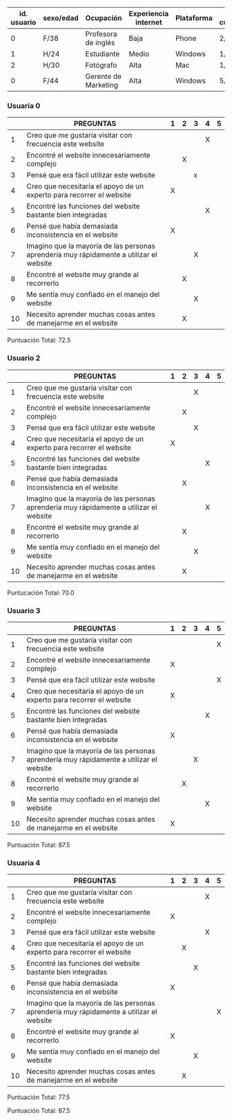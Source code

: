 id. usuario | sexo/edad | Ocupación           | Experiencia internet | Plataforma | Perfil cubierto | TEST | SUS score |
------------|-----------|---------------------|----------------------|------------|-----------------|------|-----------|
0           |  F/38     |Profesora de inglés  |         Baja         |   Phone    |       2/6/2     |   A  |           |
1           |  H/24     |Estudiante           |         Medio        |   Windows  |       1/1/2     |   B  |           |
2           |  H/30     |Fotógrafo            |         Alta         |   Mac      |       1/5/6     |   A  |           |
0           |  F/44     |Gerente de Marketing |         Alta         |   Windows  |       5/4/6     |   B  |           |

### Usuaria 0

|  | PREGUNTAS                                                                                 | 1 | 2 | 3 | 4 | 5 |
|--|-------------------------------------------------------------------------------------------|---|---|---|---|---|
|1 | Creo que me gustaría visitar con frecuencia este website                                  |   |   |   | X |   |
|2 | Encontré el website innecesariamente complejo                                             |   | X |   |   |   |
|3 | Pensé que era fácil utilizar este website                                                 |   |   | x |   |   |
|4 | Creo que necesitaría el apoyo de un experto para recorrer el website                      | X |   |   |   |   |
|5 | Encontré las funciones del website bastante bien integradas                               |   |   |   | X |   |
|6 | Pensé que había demasiada inconsistencia en el website                                    | X |   |   |   |   |
|7 | Imagino que la mayoría de las personas aprendería muy rápidamente a utilizar el website   |   |   | X |   |   |
|8 | Encontré el website muy grande al recorrerlo                                              |   | X |   |   |   |
|9 | Me sentía muy confiado en el manejo del website                                            |   |   | X |   |   |
|10| Necesito aprender muchas cosas antes de manejarme en el website                           |   | X |   |   |   |

Puntuación Total: 72.5

### Usuario 2
|  | PREGUNTAS                                                                                 | 1 | 2 | 3 | 4 | 5 |
|--|-------------------------------------------------------------------------------------------|---|---|---|---|---|
|1 | Creo que me gustaría visitar con frecuencia este website                                  |   |   | X |   |   |
|2 | Encontré el website innecesariamente complejo                                             |   | X |   |   |   |
|3 | Pensé que era fácil utilizar este website                                                 |   |   | X |   |   |
|4 | Creo que necesitaría el apoyo de un experto para recorrer el website                      | X |   |   |   |   |
|5 | Encontré las funciones del website bastante bien integradas                               |   |   |   | X |   |
|6 | Pensé que había demasiada inconsistencia en el website                                    |   | X |   |   |   |
|7 | Imagino que la mayoría de las personas aprendería muy rápidamente a utilizar el website   |   |   |   | X |   |
|8 | Encontré el website muy grande al recorrerlo                                              |   | X |   |   |   |
|9 | Me sentía muy confiado en el manejo del website                                            |   |   | X |   |   |
|10| Necesito aprender muchas cosas antes de manejarme en el website                           |   | X |   |   |   |

Puntucación Total: 70.0

### Usuario 3
|  | PREGUNTAS                                                                                 | 1 | 2 | 3 | 4 | 5 |
|--|-------------------------------------------------------------------------------------------|---|---|---|---|---|
|1 | Creo que me gustaría visitar con frecuencia este website                                  |   |   |   |   | X |
|2 | Encontré el website innecesariamente complejo                                             | X |   |   |   |   |
|3 | Pensé que era fácil utilizar este website                                                 |   |   |   |   | X |
|4 | Creo que necesitaría el apoyo de un experto para recorrer el website                      | X |   |   |   |   |
|5 | Encontré las funciones del website bastante bien integradas                               |   |   |   | X |   |
|6 | Pensé que había demasiada inconsistencia en el website                                    | X |   |   |   |   |
|7 | Imagino que la mayoría de las personas aprendería muy rápidamente a utilizar el website   |   |   | X |   |   |
|8 | Encontré el website muy grande al recorrerlo                                              |   | X |   |   |   |
|9 | Me sentía muy confiado en el manejo del website                                            |   |   |   | X |   |
|10| Necesito aprender muchas cosas antes de manejarme en el website                          | X |   |   |   |   |

Puntuación Total: 87.5

### Usuaria 4
|  | PREGUNTAS                                                                                 | 1 | 2 | 3 | 4 | 5 |
|--|-------------------------------------------------------------------------------------------|---|---|---|---|---|
|1 | Creo que me gustaría visitar con frecuencia este website                                  |   |   |   | X |   |
|2 | Encontré el website innecesariamente complejo                                             | X |   |   |   |   |
|3 | Pensé que era fácil utilizar este website                                                 |   |   |   | X |   |
|4 | Creo que necesitaría el apoyo de un experto para recorrer el website                      |   | X |   |   |   |
|5 | Encontré las funciones del website bastante bien integradas                               |   |   | X |   |   |
|6 | Pensé que había demasiada inconsistencia en el website                                    | X |   |   |   |   |
|7 | Imagino que la mayoría de las personas aprendería muy rápidamente a utilizar el website   |   |   |   |   | X |
|8 | Encontré el website muy grande al recorrerlo                                              | X |   |   |   |   |
|9 | Me sentía muy confiado en el manejo del website                                            |   |   | X |   |   |
|10| Necesito aprender muchas cosas antes de manejarme en el website                           |   | X |   |   |   |

Puntuación Total: 77.5

Puntuación Total: 87.5
